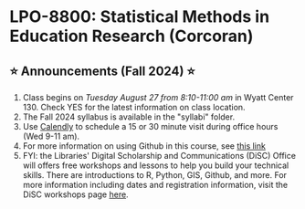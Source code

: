 # LPO-8800: Statistical Methods in Education Research (Corcoran)

## <span>&#11088;</span> Announcements (Fall 2024) <span>&#11088;</span>
[//]: # (Note the star emoji is generated from html code. Another option is the markdown code :star: but this does not render in html)


1. Class begins on *Tuesday August 27 from 8:10-11:00 am* in Wyatt Center 130. Check YES for the latest information on class location.
2. The Fall 2024 syllabus is available in the "syllabi" folder.
3. Use [Calendly](https://calendly.com/sean-p-corcoran) to schedule a 15 or 30 minute visit during office hours (Wed 9-11 am).
4. For more information on using Github in this course, see [this link](https://github.com/spcorcor18/LPO-8800/blob/main/using%20github.md)
5. FYI: the Libraries' Digital Scholarship and Communications (DiSC) Office will offers free workshops and lessons to help you build your technical skills. There are introductions to R, Python, GIS, Github, and more. For more information including dates and registration information, visit the DiSC workshops page [here](https://www.library.vanderbilt.edu/disc/workshops/).

